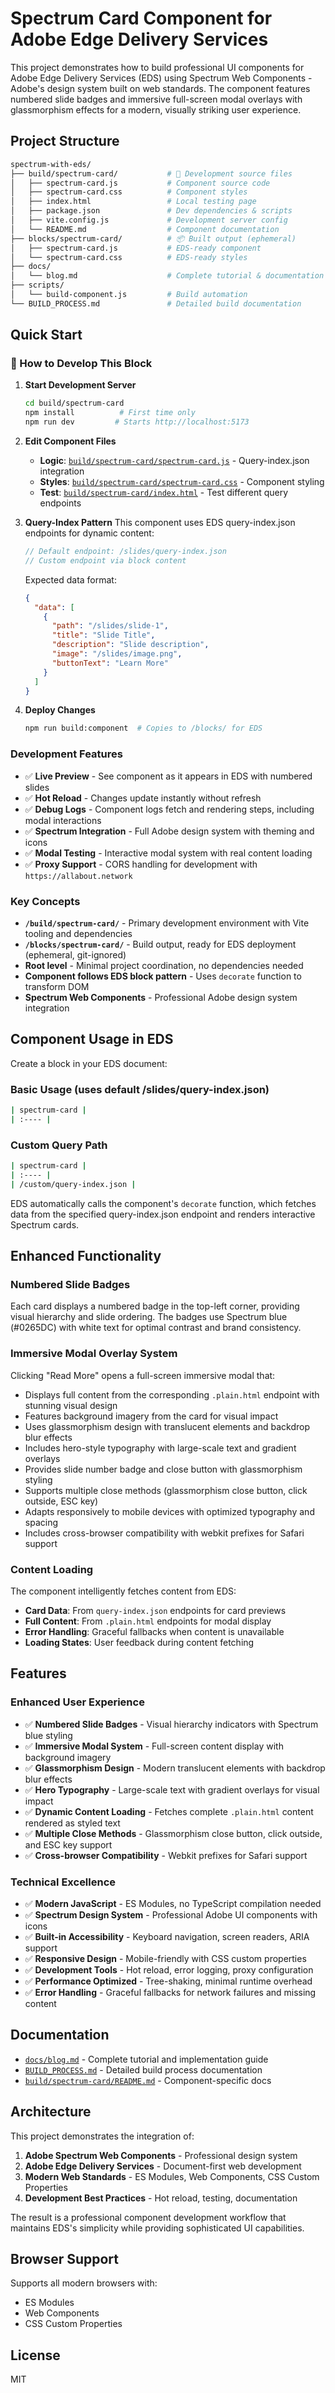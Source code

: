 # Spectrum Card Component for Adobe Edge Delivery Services

This project demonstrates how to build professional UI components for Adobe Edge Delivery Services (EDS) using Spectrum Web Components - Adobe's design system built on web standards. The component features numbered slide badges and immersive full-screen modal overlays with glassmorphism effects for a modern, visually striking user experience.

## Project Structure

```bash
spectrum-with-eds/
├── build/spectrum-card/           # 🔧 Development source files
│   ├── spectrum-card.js           # Component source code
│   ├── spectrum-card.css          # Component styles
│   ├── index.html                 # Local testing page
│   ├── package.json               # Dev dependencies & scripts
│   ├── vite.config.js             # Development server config
│   └── README.md                  # Component documentation
├── blocks/spectrum-card/          # 📦 Built output (ephemeral)
│   ├── spectrum-card.js           # EDS-ready component
│   └── spectrum-card.css          # EDS-ready styles
├── docs/
│   └── blog.md                    # Complete tutorial & documentation
├── scripts/
│   └── build-component.js         # Build automation
└── BUILD_PROCESS.md               # Detailed build documentation
```

## Quick Start

### 🚀 How to Develop This Block

1. **Start Development Server**

   ```bash
   cd build/spectrum-card
   npm install          # First time only
   npm run dev         # Starts http://localhost:5173
   ```

2. **Edit Component Files**
   - **Logic**: [`build/spectrum-card/spectrum-card.js`](build/spectrum-card/spectrum-card.js) - Query-index.json integration
   - **Styles**: [`build/spectrum-card/spectrum-card.css`](build/spectrum-card/spectrum-card.css) - Component styling  
   - **Test**: [`build/spectrum-card/index.html`](build/spectrum-card/index.html) - Test different query endpoints

3. **Query-Index Pattern**
   This component uses EDS query-index.json endpoints for dynamic content:

   ```javascript
   // Default endpoint: /slides/query-index.json
   // Custom endpoint via block content
   ```

   Expected data format:

   ```json
   {
     "data": [
       {
         "path": "/slides/slide-1",
         "title": "Slide Title", 
         "description": "Slide description",
         "image": "/slides/image.png",
         "buttonText": "Learn More"
       }
     ]
   }
   ```

4. **Deploy Changes**

   ```bash
   npm run build:component  # Copies to /blocks/ for EDS
   ```

### Development Features

- ✅ **Live Preview** - See component as it appears in EDS with numbered slides
- ✅ **Hot Reload** - Changes update instantly without refresh
- ✅ **Debug Logs** - Component logs fetch and rendering steps, including modal interactions
- ✅ **Spectrum Integration** - Full Adobe design system with theming and icons
- ✅ **Modal Testing** - Interactive modal system with real content loading
- ✅ **Proxy Support** - CORS handling for development with `https://allabout.network`

### Key Concepts

- **`/build/spectrum-card/`** - Primary development environment with Vite tooling and dependencies
- **`/blocks/spectrum-card/`** - Build output, ready for EDS deployment (ephemeral, git-ignored)
- **Root level** - Minimal project coordination, no dependencies needed
- **Component follows EDS block pattern** - Uses `decorate` function to transform DOM
- **Spectrum Web Components** - Professional Adobe design system integration

## Component Usage in EDS

Create a block in your EDS document:

### Basic Usage (uses default /slides/query-index.json)

```bash
| spectrum-card |
| :---- |
```

### Custom Query Path

```bash
| spectrum-card |
| :---- |
| /custom/query-index.json |
```

EDS automatically calls the component's `decorate` function, which fetches data from the specified query-index.json endpoint and renders interactive Spectrum cards.

## Enhanced Functionality

### Numbered Slide Badges

Each card displays a numbered badge in the top-left corner, providing visual hierarchy and slide ordering. The badges use Spectrum blue (#0265DC) with white text for optimal contrast and brand consistency.

### Immersive Modal Overlay System

Clicking "Read More" opens a full-screen immersive modal that:

- Displays full content from the corresponding `.plain.html` endpoint with stunning visual design
- Features background imagery from the card for visual impact
- Uses glassmorphism design with translucent elements and backdrop blur effects
- Includes hero-style typography with large-scale text and gradient overlays
- Provides slide number badge and close button with glassmorphism styling
- Supports multiple close methods (glassmorphism close button, click outside, ESC key)
- Adapts responsively to mobile devices with optimized typography and spacing
- Includes cross-browser compatibility with webkit prefixes for Safari support

### Content Loading

The component intelligently fetches content from EDS:

- **Card Data**: From `query-index.json` endpoints for card previews
- **Full Content**: From `.plain.html` endpoints for modal display
- **Error Handling**: Graceful fallbacks when content is unavailable
- **Loading States**: User feedback during content fetching

## Features

### Enhanced User Experience

- ✅ **Numbered Slide Badges** - Visual hierarchy indicators with Spectrum blue styling
- ✅ **Immersive Modal System** - Full-screen content display with background imagery
- ✅ **Glassmorphism Design** - Modern translucent elements with backdrop blur effects
- ✅ **Hero Typography** - Large-scale text with gradient overlays for visual impact
- ✅ **Dynamic Content Loading** - Fetches complete `.plain.html` content rendered as styled text
- ✅ **Multiple Close Methods** - Glassmorphism close button, click outside, and ESC key support
- ✅ **Cross-browser Compatibility** - Webkit prefixes for Safari support

### Technical Excellence

- ✅ **Modern JavaScript** - ES Modules, no TypeScript compilation needed
- ✅ **Spectrum Design System** - Professional Adobe UI components with icons
- ✅ **Built-in Accessibility** - Keyboard navigation, screen readers, ARIA support
- ✅ **Responsive Design** - Mobile-friendly with CSS custom properties
- ✅ **Development Tools** - Hot reload, error logging, proxy configuration
- ✅ **Performance Optimized** - Tree-shaking, minimal runtime overhead
- ✅ **Error Handling** - Graceful fallbacks for network failures and missing content

## Documentation

- [`docs/blog.md`](docs/blog.md) - Complete tutorial and implementation guide
- [`BUILD_PROCESS.md`](BUILD_PROCESS.md) - Detailed build process documentation
- [`build/spectrum-card/README.md`](build/spectrum-card/README.md) - Component-specific docs

## Architecture

This project demonstrates the integration of:

1. **Adobe Spectrum Web Components** - Professional design system
2. **Adobe Edge Delivery Services** - Document-first web development
3. **Modern Web Standards** - ES Modules, Web Components, CSS Custom Properties
4. **Development Best Practices** - Hot reload, testing, documentation

The result is a professional component development workflow that maintains EDS's simplicity while providing sophisticated UI capabilities.

## Browser Support

Supports all modern browsers with:

- ES Modules
- Web Components
- CSS Custom Properties

## License

MIT

